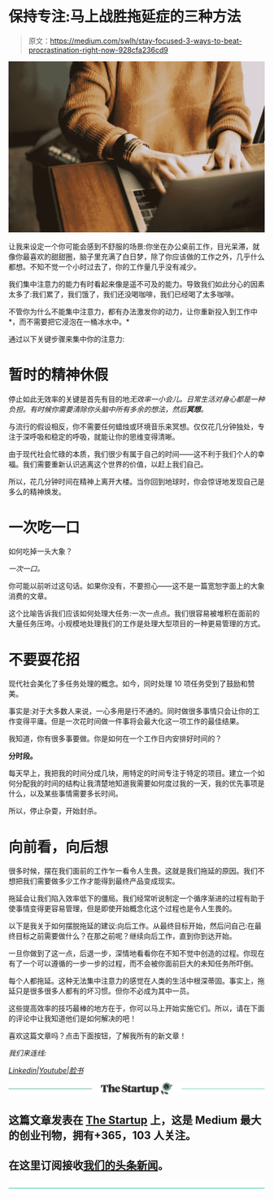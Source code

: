 # 保持专注:马上战胜拖延症的三种方法

> 原文：<https://medium.com/swlh/stay-focused-3-ways-to-beat-procrastination-right-now-928cfa236cd9>

![](img/a949e792a963291755b8aeea5bb94f27.png)

让我来设定一个你可能会感到不舒服的场景:你坐在办公桌前工作，目光呆滞，就像你最喜欢的甜甜圈，脑子里充满了白日梦，除了你应该做的工作之外，几乎什么都想。不知不觉一个小时过去了，你的工作量几乎没有减少。

我们集中注意力的能力有时看起来像是遥不可及的能力。导致我们如此分心的因素太多了:我们累了，我们饿了，我们还没喝咖啡，我们已经喝了太多咖啡。

不管你为什么不能集中注意力，都有办法激发你的动力，让你重新投入到工作中*，而不需要把它浸泡在一桶冰水中。*

通过以下关键步骤来集中你的注意力:

# 暂时的精神休假

停止如此无效率的关键是首先有目的地*无效率一小会儿。日常生活对身心都是一种负担。有时候你需要清除你头脑中所有多余的想法，然后**冥想**。*

与流行的假设相反，你不需要任何蜡烛或环境音乐来冥想。仅仅花几分钟独处，专注于深呼吸和稳定的呼吸，就能让你的思维变得清晰。

由于现代社会忙碌的本质，我们很少有属于自己的时间——这不利于我们个人的幸福。我们需要重新认识逃离这个世界的价值，以赶上我们自己。

所以，花几分钟时间在精神上离开大楼。当你回到地球时，你会惊讶地发现自己是多么的精神焕发。

# 一次吃一口

如何吃掉一头大象？

*一次一口。*

你可能以前听过这句话。如果你没有，不要担心——这不是一篇宽恕字面上的大象消费的文章。

这个比喻告诉我们应该如何处理大任务:一次一点点。我们很容易被堆积在面前的大量任务压垮。小规模地处理我们的工作是处理大型项目的一种更易管理的方式。

# 不要耍花招

现代社会美化了多任务处理的概念。如今，同时处理 10 项任务受到了鼓励和赞美。

事实是:对于大多数人来说，一心多用是行不通的。同时做很多事情只会让你的工作变得平庸。但是一次花时间做一件事将会最大化这一项工作的最佳结果。

我知道，你有很多事要做。你是如何在一个工作日内安排好时间的？

**分时段。**

每天早上，我把我的时间分成几块，用特定的时间专注于特定的项目。建立一个如何分配我的时间的结构让我清楚地知道我需要如何度过我的一天，我的优先事项是什么，以及某些事情需要多长时间。

所以，停止杂耍，开始封杀。

# 向前看，向后想

很多时候，摆在我们面前的工作乍一看令人生畏。这就是我们拖延的原因。我们不想把我们需要做多少工作才能得到最终产品变成现实。

拖延会让我们陷入效率低下的僵局。我们经常听说制定一个循序渐进的过程有助于使事情变得更容易管理，但是即使开始概念化这个过程也是令人生畏的。

以下是我关于如何摆脱拖延的建议:向后工作。从最终目标开始，然后问自己:在最终目标之前需要做什么？在那之前呢？继续向后工作，直到你到达开始。

一旦你做到了这一点，后退一步，深情地看看你在不知不觉中创造的过程。你现在有了一个可以遵循的一步一步的过程，而不会被你面前巨大的未知任务所吓倒。

每个人都拖延。这种无法集中注意力的感觉在人类的生活中根深蒂固。事实上，拖延只是很多很多人都有的坏习惯。但你不必成为其中一员。

这些提高效率的技巧最棒的地方在于，你可以马上开始实施它们。所以，请在下面的评论中让我知道他们是如何解决的吧！

喜欢这篇文章吗？点击下面按钮，了解我所有的新文章！

*我们来连线:*

[*Linkedin*](http://bit.ly/bensonsunglinkedin)*|*[*Youtube*](http://bit.ly/bensonsungyoutube)*|*[*脸书*](http://bit.ly/bensonsungfacebook)

[![](img/308a8d84fb9b2fab43d66c117fcc4bb4.png)](https://medium.com/swlh)

## 这篇文章发表在 [The Startup](https://medium.com/swlh) 上，这是 Medium 最大的创业刊物，拥有+365，103 人关注。

## 在这里订阅接收[我们的头条新闻](http://growthsupply.com/the-startup-newsletter/)。

[![](img/b0164736ea17a63403e660de5dedf91a.png)](https://medium.com/swlh)